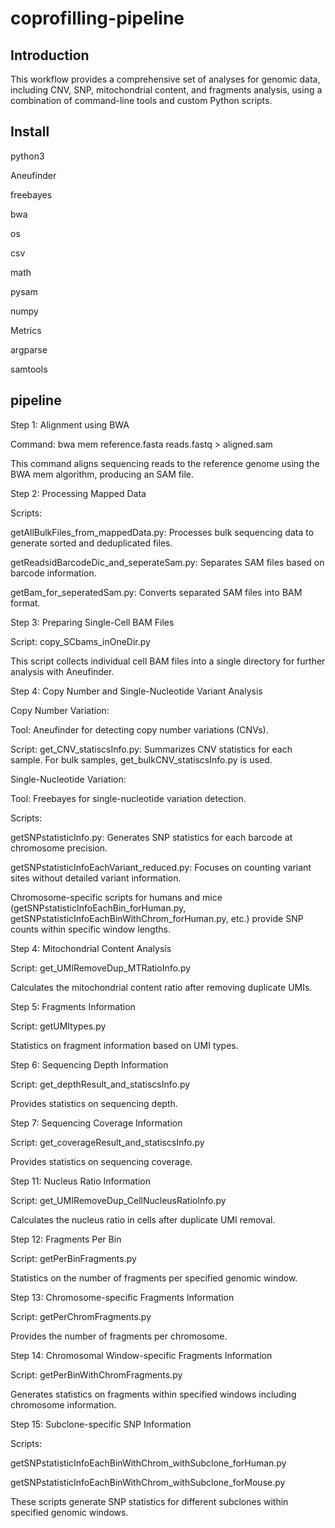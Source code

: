 # coprofilling-pipeline
Introduction
---------------------------------------------------------------------------------------------------------------------------------------------------------------------------------------------------------------------------------------------
This workflow provides a comprehensive set of analyses for genomic data, including CNV, SNP, mitochondrial content, and fragments analysis, using a combination of command-line tools and custom Python scripts.

Install
---------------------------------------------------------------------------------------------------------------------------------------------------------------------------------------------------------------------------------------------
python3

Aneufinder

freebayes

bwa

os

csv

math

pysam

numpy

Metrics

argparse

samtools

pipeline
---------------------------------------------------------------------------------------------------------------------------------------------------------------------------------------------------------------------------------------------
Step 1: Alignment using BWA

Command: bwa mem reference.fasta reads.fastq > aligned.sam

This command aligns sequencing reads to the reference genome using the BWA mem algorithm, producing an SAM file.

Step 2: Processing Mapped Data

Scripts:

getAllBulkFiles_from_mappedData.py: Processes bulk sequencing data to generate sorted and deduplicated files.

getReadsidBarcodeDic_and_seperateSam.py: Separates SAM files based on barcode information.

getBam_for_seperatedSam.py: Converts separated SAM files into BAM format.

Step 3: Preparing Single-Cell BAM Files

Script: copy_SCbams_inOneDir.py

This script collects individual cell BAM files into a single directory for further analysis with Aneufinder.

Step 4: Copy Number and Single-Nucleotide Variant Analysis

Copy Number Variation:

Tool: Aneufinder for detecting copy number variations (CNVs).

Script: get_CNV_statiscsInfo.py: Summarizes CNV statistics for each sample. For bulk samples, get_bulkCNV_statiscsInfo.py is used.

Single-Nucleotide Variation:

Tool: Freebayes for single-nucleotide variation detection.

Scripts:

getSNPstatisticInfo.py: Generates SNP statistics for each barcode at chromosome precision.

getSNPstatisticInfoEachVariant_reduced.py: Focuses on counting variant sites without detailed variant information.

Chromosome-specific scripts for humans and mice (getSNPstatisticInfoEachBin_forHuman.py, getSNPstatisticInfoEachBinWithChrom_forHuman.py, etc.) provide SNP counts within specific window lengths.

Step 4: Mitochondrial Content Analysis

Script: get_UMIRemoveDup_MTRatioInfo.py

Calculates the mitochondrial content ratio after removing duplicate UMIs.

Step 5: Fragments Information

Script: getUMItypes.py

Statistics on fragment information based on UMI types.

Step 6: Sequencing Depth Information

Script: get_depthResult_and_statiscsInfo.py

Provides statistics on sequencing depth.

Step 7: Sequencing Coverage Information

Script: get_coverageResult_and_statiscsInfo.py

Provides statistics on sequencing coverage.

Step 11: Nucleus Ratio Information

Script: get_UMIRemoveDup_CellNucleusRatioInfo.py

Calculates the nucleus ratio in cells after duplicate UMI removal.

Step 12: Fragments Per Bin

Script: getPerBinFragments.py

Statistics on the number of fragments per specified genomic window.

Step 13: Chromosome-specific Fragments Information

Script: getPerChromFragments.py

Provides the number of fragments per chromosome.

Step 14: Chromosomal Window-specific Fragments Information

Script: getPerBinWithChromFragments.py

Generates statistics on fragments within specified windows including chromosome information.

Step 15: Subclone-specific SNP Information

Scripts:

getSNPstatisticInfoEachBinWithChrom_withSubclone_forHuman.py

getSNPstatisticInfoEachBinWithChrom_withSubclone_forMouse.py

These scripts generate SNP statistics for different subclones within specified genomic windows.

